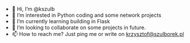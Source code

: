 - 👋 Hi, I’m @kszulb
- 👀 I’m interested in Python coding and some network projects
- 🌱 I’m currently learning building in Flask
- 💞️ I’m looking to collaborate on some projects in future.
- 📫 How to reach me? Just ping me or write on krzysztof@szulborek.pl

<!---
kszulb/kszulb is a ✨ special ✨ repository because its `README.md` (this file) appears on your GitHub profile.
You can click the Preview link to take a look at your changes.
--->
